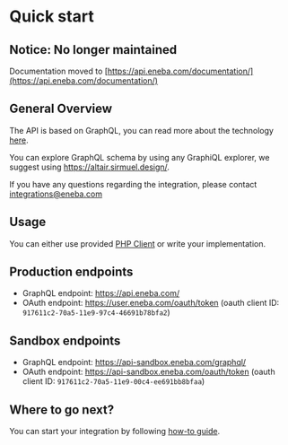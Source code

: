 # Quick start

## Notice: No longer maintained
Documentation moved to [https://api.eneba.com/documentation/](https://api.eneba.com/documentation/)

## General Overview

The API is based on GraphQL, you can read more about the technology [here](https://graphql.org/learn/).

You can explore GraphQL schema by using any GraphiQL explorer, we suggest using https://altair.sirmuel.design/.

If you have any questions regarding the integration, please contact [integrations@eneba.com](mailto:integrations@eneba.com)

## Usage

You can either use provided [PHP Client](PHP.md) or write your implementation.

## Production endpoints

- GraphQL endpoint: https://api.eneba.com/
- OAuth endpoint: https://user.eneba.com/oauth/token (oauth client ID: `917611c2-70a5-11e9-97c4-46691b78bfa2`)

## Sandbox endpoints

- GraphQL endpoint: https://api-sandbox.eneba.com/graphql/
- OAuth endpoint: https://api-sandbox.eneba.com/oauth/token (oauth client ID: `917611c2-70a5-11e9-00c4-ee691bb8bfaa`)

## Where to go next?

You can start your integration by following [how-to guide](HOWTO.md). 
